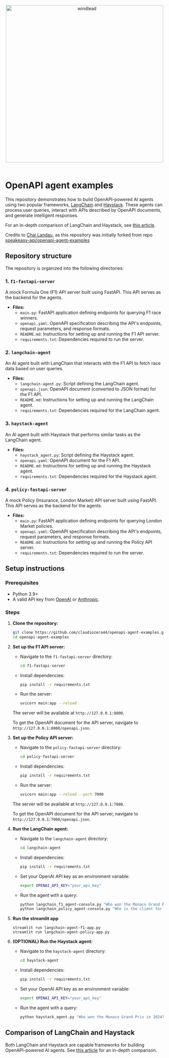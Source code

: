 <div align="center">
 <a href="https://windlead.co.uk/" target="_blank">
  <img width="auto" height="500" alt="windlead" src="https://windlead.co.uk/wp-content/uploads/2025/06/WIND-LEAD-2.png" />
 </a>
 <br />
 <br />
</div>
<h1>
 OpenAPI agent examples
</h1>


</div>



This repository demonstrates how to build OpenAPI-powered AI agents using two popular frameworks, [LangChain](https://python.langchain.com/docs/introduction/) and [Haystack](https://haystack.deepset.ai/). These agents can process user queries, interact with APIs described by OpenAPI documents, and generate intelligent responses.

For an in-depth comparison of LangChain and Haystack, see [this article](https://www.speakeasy.com/openapi).

Credits to [Chai Landau](https://github.com/chailandau), as this repository was initially forked from repo [speakeasy-api/openapi-agent-examples](https://github.com/speakeasy-api/openapi-agent-examples)


## Repository structure

The repository is organized into the following directories:

### 1. `f1-fastapi-server`

A mock Formula One (F1) API server built using FastAPI. This API serves as the backend for the agents.

- **Files:**
  - `main.py`: FastAPI application defining endpoints for querying F1 race winners.
  - `openapi.yaml`: OpenAPI specification describing the API's endpoints, request parameters, and response formats.
  - `README.md`: Instructions for setting up and running the F1 API server.
  - `requirements.txt`: Dependencies required to run the server.

### 2. `langchain-agent`

An AI agent built with LangChain that interacts with the F1 API to fetch race data based on user queries.

- **Files:**
  - `langchain-agent.py`: Script defining the LangChain agent.
  - `openapi.json`: OpenAPI document (converted to JSON format) for the F1 API.
  - `README.md`: Instructions for setting up and running the LangChain agent.
  - `requirements.txt`: Dependencies required for the LangChain agent.

### 3. `haystack-agent`

An AI agent built with Haystack that performs similar tasks as the LangChain agent.

- **Files:**
  - `haystack_agent.py`: Script defining the Haystack agent.
  - `openapi.yaml`: OpenAPI document for the F1 API.
  - `README.md`: Instructions for setting up and running the Haystack agent.
  - `requirements.txt`: Dependencies required for the Haystack agent.

### 4. `policy-fastapi-server`

A mock Policy (Insurance, London Market) API server built using FastAPI. This API serves as the backend for the agents.

- **Files:**
  - `main.py`: FastAPI application defining endpoints for querying London Market policies.
  - `openapi.yaml`: OpenAPI specification describing the API's endpoints, request parameters, and response formats.
  - `README.md`: Instructions for setting up and running the Policy API server.
  - `requirements.txt`: Dependencies required to run the server.

## Setup instructions

### Prerequisites

- Python 3.9+
- A valid API key from [OpenAI](https://platform.openai.com/) or [Anthropic](https://anthropic.com/).

### Steps

1. **Clone the repository:**

   ```bash
   git clone https://github.com/claudiozera44/openapi-agent-examples.git
   cd openapi-agent-examples
   ```

2. **Set up the F1 API server:**
   - Navigate to the `f1-fastapi-server` directory:

     ```bash
     cd f1-fastapi-server
     ```

   - Install dependencies:

     ```bash
     pip install -r requirements.txt
     ```

   - Run the server:

     ```bash
     uvicorn main:app --reload
     ```

   The server will be available at `http://127.0.0.1:8000`.

   To get the OpenAPI document for the API server, navigate to `http://127.0.0.1:8000/openapi.json`.

3. **Set up the Policy API server:**
   - Navigate to the `policy-fastapi-server` directory:

     ```bash
     cd policy-fastapi-server
     ```

   - Install dependencies:

     ```bash
     pip install -r requirements.txt
     ```

   - Run the server:

     ```bash
     uvicorn main:app --reload --port 7000
     ```

   The server will be available at `http://127.0.0.1:7000`.

   To get the OpenAPI document for the API server, navigate to `http://127.0.0.1:7000/openapi.json`.

4. **Run the LangChain agent:**
   - Navigate to the `langchain-agent` directory:

     ```bash
     cd langchain-agent
     ```

   - Install dependencies:

     ```bash
     pip install -r requirements.txt
     ```

   - Set your OpenAI API key as an environment variable:

     ```bash
     export OPENAI_API_KEY="your_api_key"
     ```

   - Run the agent with a query:

     ```bash
     python langchain_f1_agent-console.py "Who won the Monaco Grand Prix in 2024?"
     python langchain_policy_agent-console.py "Who is the client for stamp ref. P25R0934458M year 2025?"
     ```

5. **Run the streamlit app**

     ```
     streamlit run langchain-agent-f1-app.py
     streamlit run langchain-agent-policy-app.py
     ```

6. **(OPTIONAL) Run the Haystack agent:**
   - Navigate to the `haystack-agent` directory:

     ```bash
     cd haystack-agent
     ```

   - Install dependencies:

     ```bash
     pip install -r requirements.txt
     ```

   - Set your OpenAI API key as an environment variable:

     ```bash
     export OPENAI_API_KEY="your_api_key"
     ```

   - Run the agent with a query:

     ```bash
     python haystack_agent.py "Who won the Monaco Grand Prix in 2024?"
     ```

## Comparison of LangChain and Haystack

Both LangChain and Haystack are capable frameworks for building OpenAPI-powered AI agents. See [this article](https://www.speakeasy.com/openapi) for an in-depth comparison.
